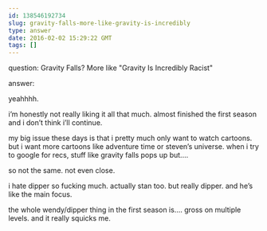 ```yaml
---
id: 138546192734
slug: gravity-falls-more-like-gravity-is-incredibly
type: answer
date: 2016-02-02 15:29:22 GMT
tags: []
---
```

question: Gravity Falls? More like "Gravity Is Incredibly Racist"

answer: <p>yeahhhh.</p><p>i’m honestly not really liking it all that much. almost finished the first season and i don’t think i’ll continue.</p><p>my big issue these days is that i pretty much only want to watch cartoons. but i want more cartoons like adventure time or steven’s universe. when i try to google for recs, stuff like gravity falls pops up but....</p><p>so not the same. not even close.&nbsp;</p><p>i hate dipper so fucking much. actually stan too. but really dipper. and he’s like the main focus.</p><p>the whole wendy/dipper thing in the first season is.... gross on multiple levels. and it really squicks me.</p>